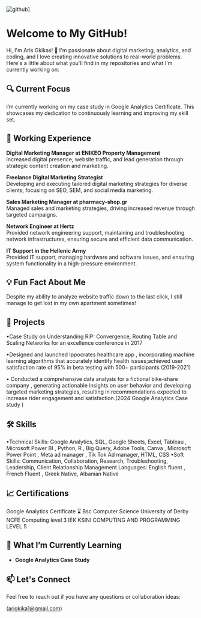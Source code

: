 ![github](https://img.shields.io/badge/GitHub-000000?style=for-the-badge&logo=GitHub&logoColor=white)]

# Welcome to My GitHub!

Hi, I'm Aris Gkikas! 👋 I'm passionate about digital marketing, analytics, and coding, and I love creating innovative solutions to real-world problems. Here's a little about what you'll find in my repositories and what I'm currently working on:

## 🔍 Current Focus

I’m currently working on my case study in Google Analytics Certificate. This showcases my dedication to continuously learning and improving my skill set.

## 💼 Working Experience 

 **Digital Marketing Manager at ENIKEO Property Management**  
  Increased digital presence, website traffic, and lead generation through strategic content creation and marketing.

**Freelance Digital Marketing Strategist**  
  Developing and executing tailored digital marketing strategies for diverse clients, focusing on SEO, SEM, and social media marketing.

  **Sales Marketing Manager at pharmacy-shop.gr**  
  Managed sales and marketing strategies, driving increased revenue through targeted campaigns.

  **Network Engineer at Hertz**  
  Provided network engineering support, maintaining and troubleshooting network infrastructures, ensuring secure and efficient data communication.

  **IT Support in the Hellenic Army**  
  Provided IT support, managing hardware and software issues, and ensuring system functionality in a high-pressure environment.


## 💡 Fun Fact About Me
Despite my ability to analyze website traffic down to the last click, I still manage to get lost in my own apartment sometimes!

## 🚀 Projects
•Case Study on Understanding RIP: Convergence, Routing Table and Scaling Networks for an excellence conference in 2017

•Designed and launched Ippocrates healthcare app , incorporating machine learning algorithms that accurately identify health issues;achieved user satisfaction rate of 95% in beta testing with 500+ participants (2019-2021)

• Conducted a comprehensive data analysis for a fictional bike-share company , generating actionable insights on user behavior and developing targeted marketing strategies, resulting in recommendations expected to increase rider engagement and satisfaction.(2024 Google Analytics Case study )

## 🛠️ Skills

•Technical Skills: Google Analytics, SQL, Google Sheets, Excel, Tableau , Microsoft Power BI , Python, R , Big Query, Adobe Tools, Canva , Microsoft Power Point , Meta ad manager , Tik Tok Ad manager, HTML, CSS 
•Soft Skills:  Communication, Collaboration, Research, Troubleshooting, Leadership, Client Relationship Management
Languages: English fluent , French Fluent , Greek Native, Albanian Native

## 📈 Certifications
Google Analytics Certificate ⌛
Bsc Computer Science University of Derby 
NCFE Computing level 3 
IEK KSINI COMPUTING AND PROGRAMMING LEVEL 5


## 🌱 What I’m Currently Learning

- **Google Analytics Case Study**

## 📫 Let's Connect

Feel free to reach out if you have any questions or collaboration ideas:

(arigkika1@gmail.com)
